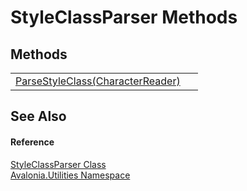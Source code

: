 # StyleClassParser Methods




## Methods
<table>
<tr>
<td><a href="M_Avalonia_Utilities_StyleClassParser_ParseStyleClass">ParseStyleClass(CharacterReader)</a></td>
<td> </td>
</tr>
</table>

## See Also


#### Reference
<a href="T_Avalonia_Utilities_StyleClassParser">StyleClassParser Class</a>  
<a href="N_Avalonia_Utilities">Avalonia.Utilities Namespace</a>  

